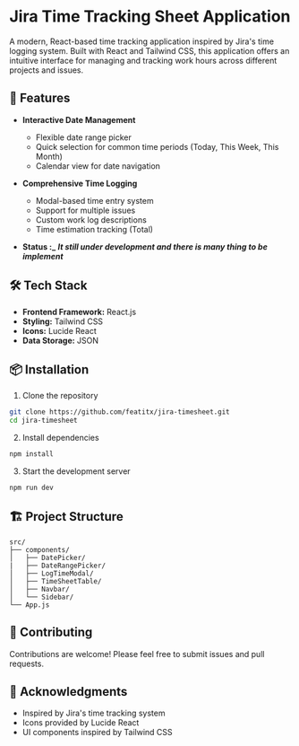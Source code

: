 # Jira Time Tracking Sheet Application

A modern, React-based time tracking application inspired by Jira's time logging system. Built with React and Tailwind CSS, this application offers an intuitive interface for managing and tracking work hours across different projects and issues.


## 🚀 Features

- **Interactive Date Management**
  - Flexible date range picker
  - Quick selection for common time periods (Today, This Week, This Month)
  - Calendar view for date navigation

- **Comprehensive Time Logging**
  - Modal-based time entry system
  - Support for multiple issues
  - Custom work log descriptions
  - Time estimation tracking (Total)

- **Status :_**
***It still under development and there is many thing to be implement***



## 🛠️ Tech Stack

- **Frontend Framework:** React.js
- **Styling:** Tailwind CSS
- **Icons:** Lucide React
- **Data Storage:**  JSON


## 📦 Installation

1. Clone the repository
```bash
git clone https://github.com/featitx/jira-timesheet.git
cd jira-timesheet
```

2. Install dependencies
```bash
npm install
```

3. Start the development server
```bash
npm run dev
```

## 🏗️ Project Structure

```
src/
├── components/
│   ├── DatePicker/
|   ├── DateRangePicker/
│   ├── LogTimeModal/
│   ├── TimeSheetTable/
│   ├── Navbar/
│   └── Sidebar/
└── App.js
```


## 🤝 Contributing

Contributions are welcome! Please feel free to submit issues and pull requests.

## 🙏 Acknowledgments

- Inspired by Jira's time tracking system
- Icons provided by Lucide React
- UI components inspired by Tailwind CSS

